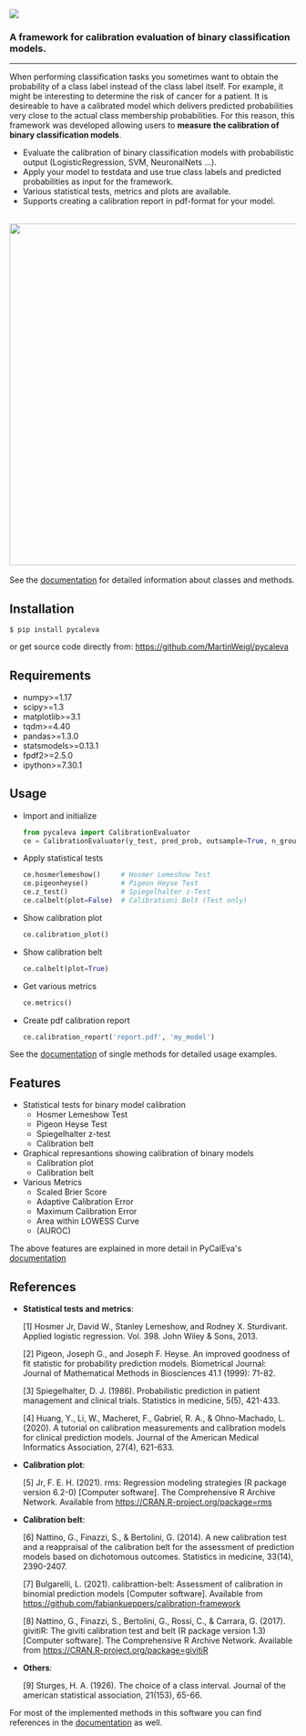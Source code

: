 [![](https://martinweigl.github.io/pycaleva/assets/logo.svg)](https://martinweigl.github.io/pycaleva/)

[Documentation]: https://martinweigl.github.io/pycaleva/

### A framework for calibration evaluation of binary classification models. 
- - -

When performing classification tasks you sometimes want to obtain the probability of a class label instead of the class label itself. For example, it might be interesting to determine the risk of cancer for a patient. It is desireable to have a calibrated model which delivers predicted probabilities very close to the actual class membership probabilities. For this reason, this framework was developed allowing users to **measure the calibration of binary classification models**.

- Evaluate the calibration of binary classification models with probabilistic output (LogisticRegression, SVM, NeuronalNets ...).  
- Apply your model to testdata and use true class labels and predicted probabilities as input for the framework.  
- Various statistical tests, metrics and plots are available.  
- Supports creating a calibration report in pdf-format for your model.

\
<img src="https://martinweigl.github.io/pycaleva/assets/design.png" width="600">
\
\
See the [documentation] for detailed information about classes and methods.



Installation
------------


    $ pip install pycaleva

or get source code directly from: https://github.com/MartinWeigl/pycaleva


Requirements
------------
- numpy>=1.17
- scipy>=1.3
- matplotlib>=3.1
- tqdm>=4.40
- pandas>=1.3.0
- statsmodels>=0.13.1
- fpdf2>=2.5.0
- ipython>=7.30.1


Usage
-----

- Import and initialize  
    ```python
    from pycaleva import CalibrationEvaluator
    ce = CalibrationEvaluator(y_test, pred_prob, outsample=True, n_groups='auto')
    ```
- Apply statistical tests
    ```python
    ce.hosmerlemeshow()     # Hosmer Lemeshow Test
    ce.pigeonheyse()        # Pigeon Heyse Test
    ce.z_test()             # Spiegelhalter z-Test
    ce.calbelt(plot=False)  # Calibrationi Belt (Test only)
    ```
- Show calibration plot
    ```python
    ce.calibration_plot()
    ```
- Show calibration belt
    ```python
    ce.calbelt(plot=True)
    ```
- Get various metrics
    ```python
    ce.metrics()
    ```
- Create pdf calibration report
    ```python
    ce.calibration_report('report.pdf', 'my_model')
    ```

See  the [documentation] of single methods for detailed usage examples.


Features
--------
* Statistical tests for binary model calibration
    * Hosmer Lemeshow Test
    * Pigeon Heyse Test
    * Spiegelhalter z-test
    * Calibration belt
* Graphical represantions showing calibration of binary models
    * Calibration plot
    * Calibration belt
* Various Metrics
    * Scaled Brier Score
    * Adaptive Calibration Error
    * Maximum Calibration Error
    * Area within LOWESS Curve
    * (AUROC)

The above features are explained in more detail in PyCalEva's [documentation]


References
----------
- **Statistical tests and metrics**:  

    [1] Hosmer Jr, David W., Stanley Lemeshow, and Rodney X. Sturdivant.
        Applied logistic regression. Vol. 398. John Wiley & Sons, 2013.

    [2] Pigeon, Joseph G., and Joseph F. Heyse.
        An improved goodness of fit statistic for probability prediction models.
        Biometrical Journal: Journal of Mathematical Methods in Biosciences 41.1 (1999): 71-82.

    [3] Spiegelhalter, D. J. (1986). Probabilistic prediction in patient management and clinical trials.
        Statistics in medicine, 5(5), 421-433.

    [4] Huang, Y., Li, W., Macheret, F., Gabriel, R. A., & Ohno-Machado, L. (2020).
        A tutorial on calibration measurements and calibration models for clinical prediction models.
        Journal of the American Medical Informatics Association, 27(4), 621-633.

    
- **Calibration plot**:  

    [5] Jr, F. E. H. (2021). rms: Regression modeling strategies (R package version
        6.2-0) [Computer software]. The Comprehensive R Archive Network.
        Available from https://CRAN.R-project.org/package=rms

- **Calibration belt**:  

    [6] Nattino, G., Finazzi, S., & Bertolini, G. (2014). A new calibration test 
        and a reappraisal of the calibration belt for the assessment of prediction models 
        based on dichotomous outcomes. Statistics in medicine, 33(14), 2390-2407.

    [7] Bulgarelli, L. (2021). calibrattion-belt: Assessment of calibration in binomial prediction models [Computer software].
        Available from https://github.com/fabiankueppers/calibration-framework

    [8] Nattino, G., Finazzi, S., Bertolini, G., Rossi, C., & Carrara, G. (2017).
        givitiR: The giviti calibration test and belt (R package version 1.3) [Computer
        software]. The Comprehensive R Archive Network.
        Available from https://CRAN.R-project.org/package=givitiR

- **Others**:  

    [9] Sturges, H. A. (1926). The choice of a class interval. 
        Journal of the american statistical association, 21(153), 65-66.

For most of the implemented methods in this software you can find references in the [documentation] as well.